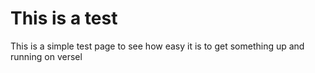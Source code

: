 # This is a test

This is a simple test page to see how easy it is to get something up and running on versel
